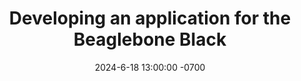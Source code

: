---
layout: hidden
title: "Developing an application for the Beaglebone Black"
date: 2024-6-18 13:00:00 -0700
categories: linux, cross-compilers, cmake, beaglebone-black
---